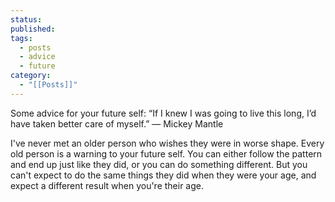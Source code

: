 ```yaml
---
status: 
published: 
tags:
  - posts
  - advice
  - future
category:
  - "[[Posts]]"
---
```

Some advice for your future self: “If I knew I was going to live this long, I’d have taken better care of myself.” — Mickey Mantle

I've never met an older person who wishes they were in worse shape. Every old person is a warning to your future self. You can either follow the pattern and end up just like they did, or you can do something different. But you can't expect to do the same things they did when they were your age, and expect a different result when you're their age.